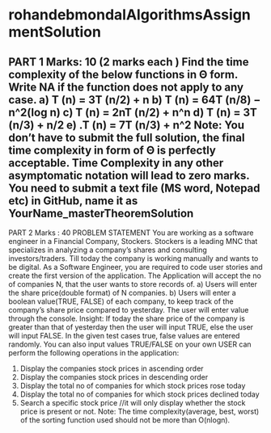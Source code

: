 # rohandebmondalAlgorithmsAssignmentSolution

PART 1
Marks: 10 (2 marks each )
Find the time complexity of the below functions in Θ form. Write NA if the function does not
apply to any case.
a) T (n) = 3T (n/2) + n
b) T (n) = 64T (n/8) − n^2(log n)
c) T (n) = 2nT (n/2) + n^n
d) T (n) = 3T (n/3) + n/2
e) .T (n) = 7T (n/3) + n^2
Note: You don’t have to submit the full solution, the final time complexity in form of Θ is perfectly
acceptable.
Time Complexity in any other asymptomatic notation will lead to zero marks.
You need to submit a text file (MS word, Notepad etc) in GitHub, name it as
YourName_masterTheoremSolution
-----------------------------------------------------------------------------------------------------------------------
PART 2
Marks : 40
PROBLEM STATEMENT
You are working as a software engineer in a Financial Company, Stockers.
Stockers is a leading MNC that specializes in analyzing a company’s shares and consulting
investors/traders.
Till today the company is working manually and wants to be digital. As a Software Engineer, you
are required to code user stories and create the first version of the application.
The Application will accept the no of companies N, that the user wants to store records of.
a) Users will enter the share price(double format) of N companies.
b) Users will enter a boolean value(TRUE, FALSE) of each company, to keep track of the
company’s share price compared to yesterday.
The user will enter value through the console.
Insight: If today the share price of the company is greater than that of yesterday then the user
will input TRUE, else the user will input FALSE. In the given test cases true, false values are
entered randomly. You can also input values TRUE/FALSE on your own
USER can perform the following operations in the application:
1. Display the companies stock prices in ascending order
2. Display the companies stock prices in descending order
3. Display the total no of companies for which stock prices rose today
4. Display the total no of companies for which stock prices declined today
5. Search a specific stock price //it will only display whether the stock price is present or not.
Note: The time complexity(average, best, worst) of the sorting function used should not be more
than O(nlogn).
